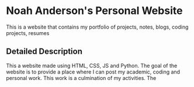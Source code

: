 # Noah Anderson's Personal Website
This is a website that contains my portfolio of projects, notes, blogs, coding projects, resumes 
## Detailed Description 
This a website made using HTML, CSS, JS and Python. The goal of the website is to provide a place where I can post my academic, coding and personal work. This work is a culmination of my activities. The 
